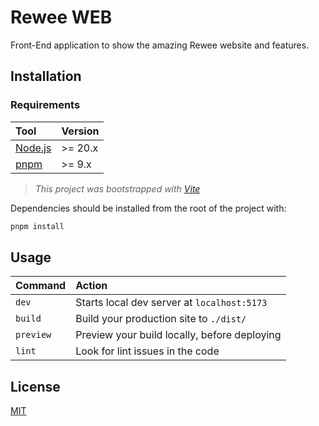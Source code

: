 # Rewee WEB

Front-End application to show the amazing Rewee website and features.

## Installation

### Requirements

| Tool                              | Version |
| :-------------------------------- | :------ |
| [Node.js](https://nodejs.org/en/) | >= 20.x |
| [pnpm](https://pnpm.io/)          | >= 9.x  |

> _This project was bootstrapped with [Vite](https://vite.dev/)_

Dependencies should be installed from the root of the project with:

```bash
pnpm install
```

## Usage

| Command   | Action                                       |
| :-------- | :------------------------------------------- |
| `dev`     | Starts local dev server at `localhost:5173`  |
| `build`   | Build your production site to `./dist/`      |
| `preview` | Preview your build locally, before deploying |
| `lint`    | Look for lint issues in the code             |

## License

[MIT](https://github.com/fthomasvp/movies-catalog/blob/main/LICENSE)

